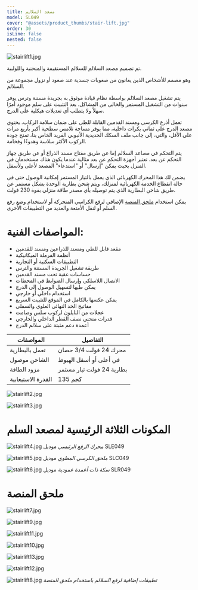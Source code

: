 ```yaml
---
title: مصعد السلالم
model: SL049
cover: "@assets/product_thumbs/stair-lift.jpg"
order: 30
isLine: false
nested: false
---
```


![stairlift1.jpg](@assets/article_images/stair-lift/stairlift1.jpg)

تم تصميم مصعد السلالم للسلالم المستقيمة والمنحنية واللولبية.

وهو مصمم للأشخاص الذين يعانون من صعوبات جسدية عند صعود أو نزول مجموعة من السلالم.

يتم تشغيل مصعد السلالم بواسطة نظام قيادة موثوق به بجريدة مسننة وترس يوفر سنوات من التشغيل المستمر والخالي من المشاكل. يعد التثبيت على سلم موجود أمرًا سهلاً ولا يتطلب أي تعديلات هيكلية على الدرج.

تعمل أذرع الكرسي ومسند القدمين القابلة للطي على ضمان سلامة الركاب.
يحتوي مصعد الدرج على ثماني بكرات داخلية، مما يوفر مساحة تلامس سطحية أكبر بأربع مرات على الأقل، والتي، إلى جانب ملف السكك الحديدية الأنبوبي الفريد الخاص بنا، تمنح جودة الركوب الأكثر سلاسة وهدوءًا وفخامة.

يتم التحكم في مصاعد السلالم إما عن طريق مفتاح مسند الذراع أو عن طريق جهاز التحكم عن بعد. تعتبر أجهزة التحكم عن بعد مثالية عندما يكون هناك مستخدمان في المنزل بحيث يمكن "إرسال" أو "استدعاء" المصعد لأعلى ولأسفل.

يضمن لك هذا المحرك الكهربائي الذي يعمل بالتيار المستمر إمكانية الوصول حتى في حالة انقطاع الخدمة الكهربائية لمنزلك، ويتم شحن بطارية الوحدة بشكل مستمر عن طريق شاحن البطارية الذي يتم توصيله بأي مصدر طاقة منزلي بقوة 230 فولت.

يمكن استخدام [ملحق المنصة](#accesory) الإضافي لرفع الكراسي المتحركة أو لاستخدام وضع رفع السلم أو لنقل الأمتعة والعديد من التطبيقات الأخرى.

# المواصفات الفنية:

<div class="flex md:flex-row flex-col">

<div class="flex-1">

-   مقعد قابل للطي ومسند للذراعين ومسند للقدمين
-   أنظمة الفرملة الميكانيكية
-   التطبيقات السكنية أو التجارية
-   طريقة تشغيل الجريدة المسننة والترس
-   حساسات عقبة تحت مسند القدمين
-   الاتصال اللاسلكي وإرسال الضوابط في المحطات
-   يمكن طيها لتسهيل الوصول إلى الدرج
-   استخدام داخلي أو خارجي
-   يمكن عكسها بالكامل في الموقع للتثبيت السريع
-   مفاتيح الحد النهائي العلوي والسفلي
-   عجلات من النايلون لركوب سلس وصامت
-   قدرات منحنى نصف القطر الداخلي والخارجي
-   أعمدة دعم مثبتة على سلالم الدرج

| المواصفات          | التفاصيل                  |
| ------------------ | ------------------------- |
| تعمل بالبطارية     | محرك 24 فولت 3/4 حصان     |
| الشاحن موصول       | في أعلى أو أسفل الهبوط    |
| مزود الطاقة        | بطارية 24 فولت تيار مستمر |
| القدرة الاستيعابية | 135 كجم                   |

</div>

<div class="flex flex-col items-center justify-center">

![stairlift2.jpg](@assets/article_images/stair-lift/stairlift2.jpg)

![stairlift3.jpg](@assets/article_images/stair-lift/stairlift3.jpg)

</div>

</div>

# المكونات الثلاثة الرئيسية لمصعد السلم

![stairlift4.jpg](@assets/article_images/stair-lift/stairlift4.jpg)
_محرك الرفع الرئيسي_
<span class="font-bold bg-skin-neutral px-8 my-12 md:rounded-b-lg rounded-lg text-skin-accent shadow-lg text-nowrap">
موديل SLE049
</span>

<div class="my-8"></div>

![stairlift5.jpg](@assets/article_images/stair-lift/stairlift5.jpg)
_ملحق الكرسي المطوي_
<span class="font-bold bg-skin-neutral px-8 my-12 md:rounded-b-lg rounded-lg text-skin-accent shadow-lg text-nowrap">
موديل SLC049
</span>

<div class="my-8"></div>

![stairlift6.jpg](@assets/article_images/stair-lift/stairlift6.jpg)
_سكة ذات أعمدة عمودية_
<span class="font-bold bg-skin-neutral px-8 my-12 md:rounded-b-lg rounded-lg text-skin-accent shadow-lg text-nowrap">
موديل SLR049
</span>

<div id="accesory">

# ملحق المنصة

![stairlift7.jpg](@assets/article_images/stair-lift/stairlift7.jpg)

![stairlift9.jpg](@assets/article_images/stair-lift/stairlift9.jpg)

![stairlift11.jpg](@assets/article_images/stair-lift/stairlift11.jpg)

![stairlift10.jpg](@assets/article_images/stair-lift/stairlift10.jpg)

![stairlift13.jpg](@assets/article_images/stair-lift/stairlift13.jpg)

![stairlift12.jpg](@assets/article_images/stair-lift/stairlift12.jpg)

![stairlift8.jpg](@assets/article_images/stair-lift/stairlift8.jpg)
_تطبيقات إضافية لرفع السلالم باستخدام ملحق المنصة_

</div>
